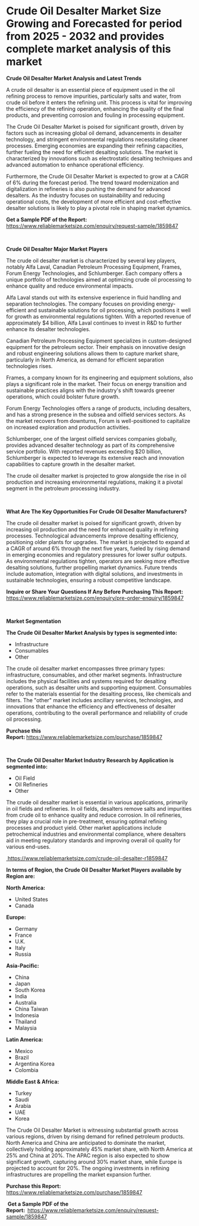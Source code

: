 <p><h1>Crude Oil Desalter Market Size Growing and Forecasted for period from 2025 - 2032 and provides complete market analysis of this market</h1></p><p><strong>Crude Oil Desalter Market Analysis and Latest Trends</strong></p>
<p><p>A crude oil desalter is an essential piece of equipment used in the oil refining process to remove impurities, particularly salts and water, from crude oil before it enters the refining unit. This process is vital for improving the efficiency of the refining operation, enhancing the quality of the final products, and preventing corrosion and fouling in processing equipment.</p><p>The Crude Oil Desalter Market is poised for significant growth, driven by factors such as increasing global oil demand, advancements in desalter technology, and stringent environmental regulations necessitating cleaner processes. Emerging economies are expanding their refining capacities, further fueling the need for efficient desalting solutions. The market is characterized by innovations such as electrostatic desalting techniques and advanced automation to enhance operational efficiency.</p><p>Furthermore, the Crude Oil Desalter Market is expected to grow at a CAGR of 6% during the forecast period. The trend toward modernization and digitalization in refineries is also pushing the demand for advanced desalters. As the industry focuses on sustainability and reducing operational costs, the development of more efficient and cost-effective desalter solutions is likely to play a pivotal role in shaping market dynamics.</p></p>
<p><strong>Get a Sample PDF of the Report:&nbsp;</strong> <a href="https://www.reliablemarketsize.com/enquiry/request-sample/1859847?utm_campaign=1998&utm_medium=2&utm_source=Github&utm_content=ia&utm_term=19042025&utm_id=crude-oil-desalter">https://www.reliablemarketsize.com/enquiry/request-sample/1859847</a></p>
<p>&nbsp;</p>
<p><strong>Crude Oil Desalter Major Market Players</strong></p>
<p><p>The crude oil desalter market is characterized by several key players, notably Alfa Laval, Canadian Petroleum Processing Equipment, Frames, Forum Energy Technologies, and Schlumberger. Each company offers a unique portfolio of technologies aimed at optimizing crude oil processing to enhance quality and reduce environmental impacts.</p><p>Alfa Laval stands out with its extensive experience in fluid handling and separation technologies. The company focuses on providing energy-efficient and sustainable solutions for oil processing, which positions it well for growth as environmental regulations tighten. With a reported revenue of approximately $4 billion, Alfa Laval continues to invest in R&D to further enhance its desalter technologies.</p><p>Canadian Petroleum Processing Equipment specializes in custom-designed equipment for the petroleum sector. Their emphasis on innovative design and robust engineering solutions allows them to capture market share, particularly in North America, as demand for efficient separation technologies rises.</p><p>Frames, a company known for its engineering and equipment solutions, also plays a significant role in the market. Their focus on energy transition and sustainable practices aligns with the industry's shift towards greener operations, which could bolster future growth.</p><p>Forum Energy Technologies offers a range of products, including desalters, and has a strong presence in the subsea and oilfield services sectors. As the market recovers from downturns, Forum is well-positioned to capitalize on increased exploration and production activities.</p><p>Schlumberger, one of the largest oilfield services companies globally, provides advanced desalter technology as part of its comprehensive service portfolio. With reported revenues exceeding $20 billion, Schlumberger is expected to leverage its extensive reach and innovation capabilities to capture growth in the desalter market.</p><p>The crude oil desalter market is projected to grow alongside the rise in oil production and increasing environmental regulations, making it a pivotal segment in the petroleum processing industry.</p></p>
<p>&nbsp;</p>
<p><strong>What Are The Key Opportunities For Crude Oil Desalter Manufacturers?</strong></p>
<p><p>The crude oil desalter market is poised for significant growth, driven by increasing oil production and the need for enhanced quality in refining processes. Technological advancements improve desalting efficiency, positioning older plants for upgrades. The market is projected to expand at a CAGR of around 6% through the next five years, fueled by rising demand in emerging economies and regulatory pressures for lower sulfur outputs. As environmental regulations tighten, operators are seeking more effective desalting solutions, further propelling market dynamics. Future trends include automation, integration with digital solutions, and investments in sustainable technologies, ensuring a robust competitive landscape.</p></p>
<p><strong>Inquire or Share Your Questions If Any Before Purchasing This Report:</strong> <a href="https://www.reliablemarketsize.com/enquiry/pre-order-enquiry/1859847?utm_campaign=1998&utm_medium=2&utm_source=Github&utm_content=ia&utm_term=19042025&utm_id=crude-oil-desalter">https://www.reliablemarketsize.com/enquiry/pre-order-enquiry/1859847</a></p>
<p>&nbsp;</p>
<p><strong>Market Segmentation</strong></p>
<p><strong>The Crude Oil Desalter Market Analysis by types is segmented into:</strong></p>
<p><ul><li>Infrastructure</li><li>Consumables</li><li>Other</li></ul></p>
<p><p>The crude oil desalter market encompasses three primary types: infrastructure, consumables, and other market segments. Infrastructure includes the physical facilities and systems required for desalting operations, such as desalter units and supporting equipment. Consumables refer to the materials essential for the desalting process, like chemicals and filters. The "other" market includes ancillary services, technologies, and innovations that enhance the efficiency and effectiveness of desalter operations, contributing to the overall performance and reliability of crude oil processing.</p></p>
<p><strong>Purchase this Report:&nbsp;</strong><a href="https://www.reliablemarketsize.com/purchase/1859847?utm_campaign=1998&utm_medium=2&utm_source=Github&utm_content=ia&utm_term=19042025&utm_id=crude-oil-desalter">https://www.reliablemarketsize.com/purchase/1859847</a></p>
<p>&nbsp;</p>
<p><strong>The Crude Oil Desalter Market Industry Research by Application is segmented into:</strong></p>
<p><ul><li>Oil Field</li><li>Oil Refineries</li><li>Other</li></ul></p>
<p><p>The crude oil desalter market is essential in various applications, primarily in oil fields and refineries. In oil fields, desalters remove salts and impurities from crude oil to enhance quality and reduce corrosion. In oil refineries, they play a crucial role in pre-treatment, ensuring optimal refining processes and product yield. Other market applications include petrochemical industries and environmental compliance, where desalters aid in meeting regulatory standards and improving overall oil quality for various end-uses.</p></p>
<p><a href="https://www.reliablemarketsize.com/crude-oil-desalter-r1859847?utm_campaign=1998&utm_medium=2&utm_source=Github&utm_content=ia&utm_term=19042025&utm_id=crude-oil-desalter">&nbsp;https://www.reliablemarketsize.com/crude-oil-desalter-r1859847</a></p>
<p><strong>In terms of Region, the Crude Oil Desalter Market Players available by Region are:</strong></p>
<p>
    <p> <strong> North America: </strong>
        <ul>
            <li>United States</li>
            <li>Canada</li>
        </ul>
        </p> 
    <p> <strong> Europe: </strong>
        <ul>
            <li>Germany</li>
            <li>France</li>
            <li>U.K.</li>
            <li>Italy</li>
            <li>Russia</li>
        </ul>
        </p> 
    <p> <strong> Asia-Pacific: </strong>
        <ul>
            <li>China</li>
            <li>Japan</li>
            <li>South Korea</li>
            <li>India</li>
            <li>Australia</li>
            <li>China Taiwan</li>
            <li>Indonesia</li>
            <li>Thailand</li>
            <li>Malaysia</li>
        </ul>
        </p> 
    <p> <strong> Latin America: </strong>
        <ul>
            <li>Mexico</li>
            <li>Brazil</li>
            <li>Argentina Korea</li>
            <li>Colombia</li>
        </ul>
        </p> 
    <p> <strong> Middle East & Africa: </strong>
        <ul>
            <li>Turkey</li>
            <li>Saudi</li>
            <li>Arabia</li>
            <li>UAE</li>
            <li>Korea</li>
        </ul>
    </p>
    </p>
<p><p>The Crude Oil Desalter Market is witnessing substantial growth across various regions, driven by rising demand for refined petroleum products. North America and China are anticipated to dominate the market, collectively holding approximately 45% market share, with North America at 25% and China at 20%. The APAC region is also expected to show significant growth, capturing around 30% market share, while Europe is projected to account for 20%. The ongoing investments in refining infrastructures are propelling the market expansion further.</p></p>
<p><strong>Purchase this Report: </strong><a href="https://www.reliablemarketsize.com/purchase/1859847?utm_campaign=1998&utm_medium=2&utm_source=Github&utm_content=ia&utm_term=19042025&utm_id=crude-oil-desalter">https://www.reliablemarketsize.com/purchase/1859847</a></p>
<p>&nbsp;<strong>Get a Sample PDF of the Report:&nbsp;&nbsp;</strong><a href="https://www.reliablemarketsize.com/enquiry/request-sample/1859847?utm_campaign=1998&utm_medium=2&utm_source=Github&utm_content=ia&utm_term=19042025&utm_id=crude-oil-desalter">https://www.reliablemarketsize.com/enquiry/request-sample/1859847</a></p>
<p><strong></strong></p>
<p><p></p><p></p><p></p></p>